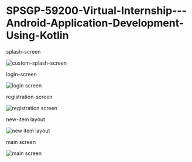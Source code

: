 # SPSGP-59200-Virtual-Internship---Android-Application-Development-Using-Kotlin

splash-screen



![custom-splash-screen](https://user-images.githubusercontent.com/60892009/190709299-d71d1a92-682f-4c4c-8a5a-a9241cff3c9d.gif)





login-screen



![login screen](https://user-images.githubusercontent.com/60892009/190709883-60a883a7-a2a1-4214-963d-42c59f18a459.jpeg)




registration-screen



![registration screen](https://user-images.githubusercontent.com/60892009/190709906-60dd3cae-6334-470b-8dbd-5cd1911811f6.jpeg)






new-item layout





![new item layout](https://user-images.githubusercontent.com/60892009/190709921-0910b9f2-84ca-4311-97f8-5c3aeb98ea07.jpeg)



main screen






![main screen](https://user-images.githubusercontent.com/60892009/190709924-99c71ea8-084b-4d92-b968-c28fe86d18a7.jpeg)
